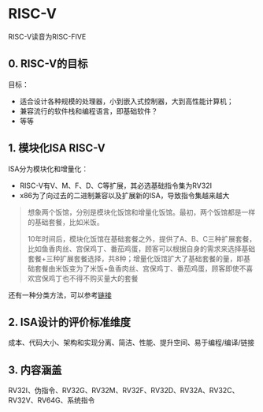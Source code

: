 # RISC-V

RISC-V读音为RISC-FIVE

## 0. RISC-V的目标

目标：

* 适合设计各种规模的处理器，小到嵌入式控制器，大到高性能计算机；
* 兼容流行的软件栈和编程语言，即基础软件？
* 等等

## 1. 模块化ISA RISC-V

ISA分为模块化和增量化：

* RISC-V有V、M、F、D、C等扩展，其必选基础指令集为RV32I
* x86为了向过去的二进制兼容以及扩展新的ISA，导致指令集越来越大

> 想象两个饭馆，分别是模块化饭馆和增量化饭馆。最初，两个饭馆都是一样的基础套餐，比如米饭。
>
> 10年时间后，模块化饭馆在基础套餐之外，提供了A、B、C三种扩展套餐，比如鱼香肉丝、宫保鸡丁、番茄鸡蛋，顾客可以根据自身的需求来选择基础套餐+三种扩展套餐选择，共8种；增量化饭馆扩大了基础套餐的量，即基础套餐由米饭变为了米饭+鱼香肉丝、宫保鸡丁、番茄鸡蛋，顾客即使不喜欢宫保鸡丁也不得不购买量大的套餐

还有一种分类方法，可以参考[链接](https://6eanut.github.io/NOTEBOOK/24-Q4/00_ClassificationofISA.html)

## 2. ISA设计的评价标准维度

成本、代码大小、架构和实现分离、简洁、性能、提升空间、易于编程/编译/链接

## 3. 内容涵盖

RV32I、伪指令、RV32G、RV32M、RV32F、RV32D、RV32A、RV32C、RV32V、RV64G、系统指令

